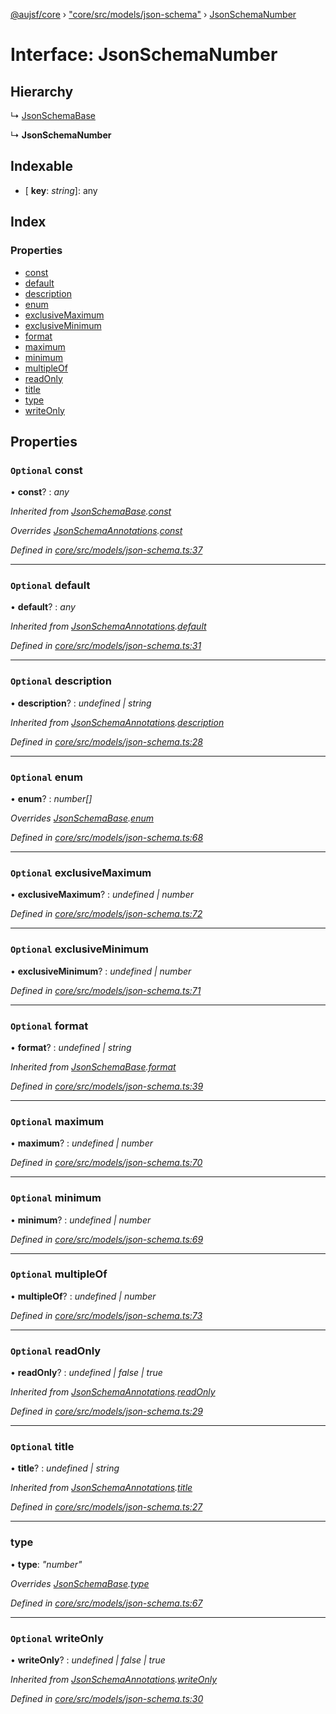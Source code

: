 [@aujsf/core](../README.md) › ["core/src/models/json-schema"](../modules/_core_src_models_json_schema_.md) › [JsonSchemaNumber](_core_src_models_json_schema_.jsonschemanumber.md)

# Interface: JsonSchemaNumber

## Hierarchy

  ↳ [JsonSchemaBase](_core_src_models_json_schema_.jsonschemabase.md)

  ↳ **JsonSchemaNumber**

## Indexable

* \[ **key**: *string*\]: any

## Index

### Properties

* [const](_core_src_models_json_schema_.jsonschemanumber.md#optional-const)
* [default](_core_src_models_json_schema_.jsonschemanumber.md#optional-default)
* [description](_core_src_models_json_schema_.jsonschemanumber.md#optional-description)
* [enum](_core_src_models_json_schema_.jsonschemanumber.md#optional-enum)
* [exclusiveMaximum](_core_src_models_json_schema_.jsonschemanumber.md#optional-exclusivemaximum)
* [exclusiveMinimum](_core_src_models_json_schema_.jsonschemanumber.md#optional-exclusiveminimum)
* [format](_core_src_models_json_schema_.jsonschemanumber.md#optional-format)
* [maximum](_core_src_models_json_schema_.jsonschemanumber.md#optional-maximum)
* [minimum](_core_src_models_json_schema_.jsonschemanumber.md#optional-minimum)
* [multipleOf](_core_src_models_json_schema_.jsonschemanumber.md#optional-multipleof)
* [readOnly](_core_src_models_json_schema_.jsonschemanumber.md#optional-readonly)
* [title](_core_src_models_json_schema_.jsonschemanumber.md#optional-title)
* [type](_core_src_models_json_schema_.jsonschemanumber.md#type)
* [writeOnly](_core_src_models_json_schema_.jsonschemanumber.md#optional-writeonly)

## Properties

### `Optional` const

• **const**? : *any*

*Inherited from [JsonSchemaBase](_core_src_models_json_schema_.jsonschemabase.md).[const](_core_src_models_json_schema_.jsonschemabase.md#optional-const)*

*Overrides [JsonSchemaAnnotations](_core_src_models_json_schema_.jsonschemaannotations.md).[const](_core_src_models_json_schema_.jsonschemaannotations.md#optional-const)*

*Defined in [core/src/models/json-schema.ts:37](https://github.com/jbockle/au-jsonschema-form/blob/ffdfbe8/packages/core/src/models/json-schema.ts#L37)*

___

### `Optional` default

• **default**? : *any*

*Inherited from [JsonSchemaAnnotations](_core_src_models_json_schema_.jsonschemaannotations.md).[default](_core_src_models_json_schema_.jsonschemaannotations.md#optional-default)*

*Defined in [core/src/models/json-schema.ts:31](https://github.com/jbockle/au-jsonschema-form/blob/ffdfbe8/packages/core/src/models/json-schema.ts#L31)*

___

### `Optional` description

• **description**? : *undefined | string*

*Inherited from [JsonSchemaAnnotations](_core_src_models_json_schema_.jsonschemaannotations.md).[description](_core_src_models_json_schema_.jsonschemaannotations.md#optional-description)*

*Defined in [core/src/models/json-schema.ts:28](https://github.com/jbockle/au-jsonschema-form/blob/ffdfbe8/packages/core/src/models/json-schema.ts#L28)*

___

### `Optional` enum

• **enum**? : *number[]*

*Overrides [JsonSchemaBase](_core_src_models_json_schema_.jsonschemabase.md).[enum](_core_src_models_json_schema_.jsonschemabase.md#optional-enum)*

*Defined in [core/src/models/json-schema.ts:68](https://github.com/jbockle/au-jsonschema-form/blob/ffdfbe8/packages/core/src/models/json-schema.ts#L68)*

___

### `Optional` exclusiveMaximum

• **exclusiveMaximum**? : *undefined | number*

*Defined in [core/src/models/json-schema.ts:72](https://github.com/jbockle/au-jsonschema-form/blob/ffdfbe8/packages/core/src/models/json-schema.ts#L72)*

___

### `Optional` exclusiveMinimum

• **exclusiveMinimum**? : *undefined | number*

*Defined in [core/src/models/json-schema.ts:71](https://github.com/jbockle/au-jsonschema-form/blob/ffdfbe8/packages/core/src/models/json-schema.ts#L71)*

___

### `Optional` format

• **format**? : *undefined | string*

*Inherited from [JsonSchemaBase](_core_src_models_json_schema_.jsonschemabase.md).[format](_core_src_models_json_schema_.jsonschemabase.md#optional-format)*

*Defined in [core/src/models/json-schema.ts:39](https://github.com/jbockle/au-jsonschema-form/blob/ffdfbe8/packages/core/src/models/json-schema.ts#L39)*

___

### `Optional` maximum

• **maximum**? : *undefined | number*

*Defined in [core/src/models/json-schema.ts:70](https://github.com/jbockle/au-jsonschema-form/blob/ffdfbe8/packages/core/src/models/json-schema.ts#L70)*

___

### `Optional` minimum

• **minimum**? : *undefined | number*

*Defined in [core/src/models/json-schema.ts:69](https://github.com/jbockle/au-jsonschema-form/blob/ffdfbe8/packages/core/src/models/json-schema.ts#L69)*

___

### `Optional` multipleOf

• **multipleOf**? : *undefined | number*

*Defined in [core/src/models/json-schema.ts:73](https://github.com/jbockle/au-jsonschema-form/blob/ffdfbe8/packages/core/src/models/json-schema.ts#L73)*

___

### `Optional` readOnly

• **readOnly**? : *undefined | false | true*

*Inherited from [JsonSchemaAnnotations](_core_src_models_json_schema_.jsonschemaannotations.md).[readOnly](_core_src_models_json_schema_.jsonschemaannotations.md#optional-readonly)*

*Defined in [core/src/models/json-schema.ts:29](https://github.com/jbockle/au-jsonschema-form/blob/ffdfbe8/packages/core/src/models/json-schema.ts#L29)*

___

### `Optional` title

• **title**? : *undefined | string*

*Inherited from [JsonSchemaAnnotations](_core_src_models_json_schema_.jsonschemaannotations.md).[title](_core_src_models_json_schema_.jsonschemaannotations.md#optional-title)*

*Defined in [core/src/models/json-schema.ts:27](https://github.com/jbockle/au-jsonschema-form/blob/ffdfbe8/packages/core/src/models/json-schema.ts#L27)*

___

###  type

• **type**: *"number"*

*Overrides [JsonSchemaBase](_core_src_models_json_schema_.jsonschemabase.md).[type](_core_src_models_json_schema_.jsonschemabase.md#optional-type)*

*Defined in [core/src/models/json-schema.ts:67](https://github.com/jbockle/au-jsonschema-form/blob/ffdfbe8/packages/core/src/models/json-schema.ts#L67)*

___

### `Optional` writeOnly

• **writeOnly**? : *undefined | false | true*

*Inherited from [JsonSchemaAnnotations](_core_src_models_json_schema_.jsonschemaannotations.md).[writeOnly](_core_src_models_json_schema_.jsonschemaannotations.md#optional-writeonly)*

*Defined in [core/src/models/json-schema.ts:30](https://github.com/jbockle/au-jsonschema-form/blob/ffdfbe8/packages/core/src/models/json-schema.ts#L30)*
